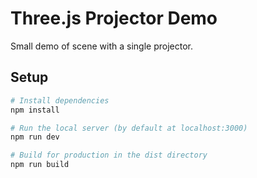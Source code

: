 # Three.js Projector Demo
Small demo of scene with a single projector.

## Setup

``` bash
# Install dependencies
npm install

# Run the local server (by default at localhost:3000)
npm run dev

# Build for production in the dist directory
npm run build
```
